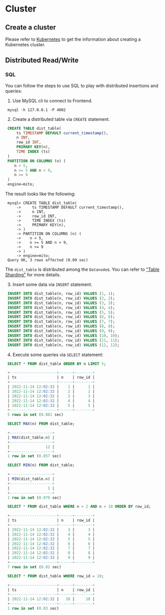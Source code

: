# Cluster

## Create a cluster

Please refer to [Kubernetes](./operations/deploy-on-kubernetes/overview.md) to get the information about creating a Kubernetes cluster.

## Distributed Read/Write

### SQL

You can follow the steps to use SQL to play with distributed insertions and queries:

1. Use MySQL cli to connect to Frontend.

  ```shell
   mysql -h 127.0.0.1 -P 4002
  ```

2. Create a distributed table via `CREATE` statement.

  ```SQL
   CREATE TABLE dist_table(
       ts TIMESTAMP DEFAULT current_timestamp(),
       n INT,
       row_id INT,
       PRIMARY KEY(n),
       TIME INDEX (ts)
   )
   PARTITION ON COLUMNS (n) (
      n < 5,
      n >= 5 AND n < 9,
      n >= 9
   )
   engine=mito;
  ```

   The result looks like the following:

  ```shell
   mysql> CREATE TABLE dist_table(
       ->     ts TIMESTAMP DEFAULT current_timestamp(),
       ->     n INT,
       ->     row_id INT,
       ->     TIME INDEX (ts)
       ->     PRIMARY KEY(n),
       -> )
       -> PARTITION ON COLUMNS (n) (
       ->    n < 5,
       ->    n >= 5 AND n < 9,
       ->    n >= 9
       -> )
       -> engine=mito;
   Query OK, 3 rows affected (0.09 sec)
  ```

   The `dist_table` is distributed among the `Datanode`s. You can refer to ["Table Sharding"](/contributor-guide/frontend/table-sharding.md) for more details.

3. Insert some data via `INSERT` statement.

  ```SQL
   INSERT INTO dist_table(n, row_id) VALUES (1, 1);
   INSERT INTO dist_table(n, row_id) VALUES (2, 2);
   INSERT INTO dist_table(n, row_id) VALUES (3, 3);
   INSERT INTO dist_table(n, row_id) VALUES (4, 4);
   INSERT INTO dist_table(n, row_id) VALUES (5, 5);
   INSERT INTO dist_table(n, row_id) VALUES (6, 6);
   INSERT INTO dist_table(n, row_id) VALUES (7, 7);
   INSERT INTO dist_table(n, row_id) VALUES (8, 8);
   INSERT INTO dist_table(n, row_id) VALUES (9, 9);
   INSERT INTO dist_table(n, row_id) VALUES (10, 10);
   INSERT INTO dist_table(n, row_id) VALUES (11, 11);
   INSERT INTO dist_table(n, row_id) VALUES (12, 12);
  ```

4. Execute some queries via `SELECT` statement:

  ```sql
   SELECT * FROM dist_table ORDER BY n LIMIT 5;
  ```

  ```sql
   +---------------------+------+--------+
   | ts                  | n    | row_id |
   +---------------------+------+--------+
   | 2022-11-14 12:02:32 |    1 |      1 |
   | 2022-11-14 12:02:32 |    2 |      2 |
   | 2022-11-14 12:02:32 |    3 |      3 |
   | 2022-11-14 12:02:32 |    4 |      4 |
   | 2022-11-14 12:02:32 |    5 |      5 |
   +---------------------+------+--------+
   5 rows in set (0.081 sec)
  ```

  ```sql
   SELECT MAX(n) FROM dist_table;
  ```

  ```sql
   +-------------------+
   | MAX(dist_table.n) |
   +-------------------+
   |                12 |
   +-------------------+
   1 row in set (0.057 sec)
  ```

  ```sql
   SELECT MIN(n) FROM dist_table;
  ```

  ```sql
   +-------------------+
   | MIN(dist_table.n) |
   +-------------------+
   |                 1 |
   +-------------------+
   1 row in set (0.079 sec)
  ```

  ```sql
   SELECT * FROM dist_table WHERE n > 2 AND n < 10 ORDER BY row_id;
  ```

  ```sql
   +---------------------+------+--------+
   | ts                  | n    | row_id |
   +---------------------+------+--------+
   | 2022-11-14 12:02:32 |    3 |      3 |
   | 2022-11-14 12:02:32 |    4 |      4 |
   | 2022-11-14 12:02:32 |    5 |      5 |
   | 2022-11-14 12:02:32 |    6 |      6 |
   | 2022-11-14 12:02:32 |    7 |      7 |
   | 2022-11-14 12:02:32 |    8 |      8 |
   | 2022-11-14 12:02:32 |    9 |      9 |
   +---------------------+------+--------+
   7 rows in set (0.02 sec)
  ```

  ```sql
   SELECT * FROM dist_table WHERE row_id = 10;
  ```

  ```sql
   +---------------------+------+--------+
   | ts                  | n    | row_id |
   +---------------------+------+--------+
   | 2022-11-14 12:02:32 |   10 |     10 |
   +---------------------+------+--------+
   1 row in set (0.03 sec)
  ```
